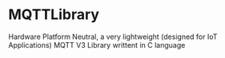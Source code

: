 # MQTTLibrary
Hardware Platform Neutral, a very lightweight (designed for IoT Applications) MQTT V3 Library writtent in C language

